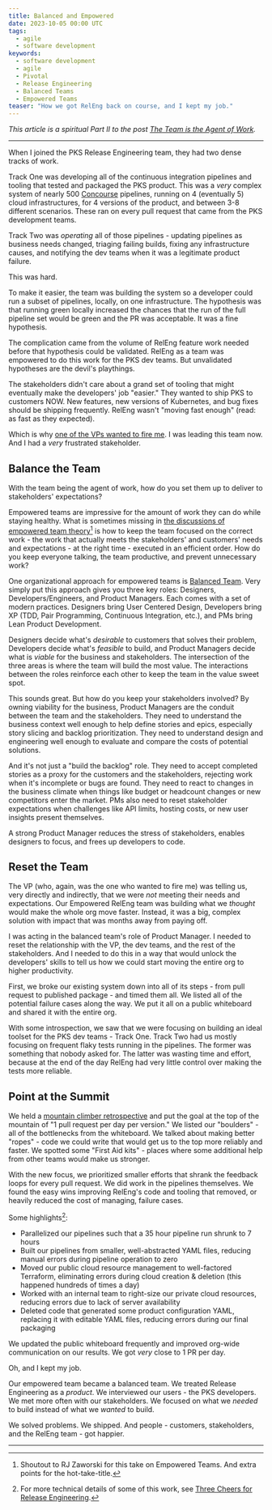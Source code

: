 ```yaml
---
title: Balanced and Empowered
date: 2023-10-05 00:00 UTC
tags:
  - agile
  - software development
keywords:
  - software development
  - agile
  - Pivotal
  - Release Engineering
  - Balanced Teams
  - Empowered Teams
teaser: "How we got RelEng back on course, and I kept my job."
---
```

[bt]: https://tanzu.vmware.com/developer/learningpaths/application-development/balanced-teams/
[cci]: https://concourse-ci.org/
[me]: https://dwf.bigpencil.net/team-is-the-agent-of-work/
[mtn]: https://userstorymap.io/mountain-climber-retrospective-template/
[rj]: https://rjzaworski.com/2023/09/do-we-even-need-managers
[3c]: https://dwf.bigpencil.net/releng-beer-talk/

_This article is a spiritual Part II to the post [The Team is the Agent of Work][me]._

---

When I joined the PKS Release Engineering team, they had two dense tracks of work.

Track One was developing all of the continuous integration pipelines and tooling that tested and packaged the PKS product. This was a _very_ complex system of nearly 500 [Concourse][cci] pipelines, running on 4 (eventually 5) cloud infrastructures, for 4 versions of the product, and between 3-8 different scenarios. These ran on every pull request that came from the PKS development teams.

Track Two was _operating_ all of those pipelines - updating pipelines as business needs changed, triaging failing builds, fixing any infrastructure causes, and notifying the dev teams when it was a legitimate product failure.

This was hard.

To make it easier, the team was building the system so a developer could run a subset of pipelines, locally, on one infrastructure. The hypothesis was that running green locally increased the chances that the run of the full pipeline set would be green and the PR was acceptable. It was a fine hypothesis.

The complication came from the volume of RelEng feature work needed before that hypothesis could be validated. RelEng as a team was empowered to do this work for the PKS dev teams. But unvalidated hypotheses are the devil's playthings.

The stakeholders didn't care about a grand set of tooling that might eventually make the developers' job "easier." They wanted to ship PKS to customers NOW. New features, new versions of Kubernetes, and bug fixes should be shipping frequently. RelEng wasn't "moving fast enough" (read: as fast as they expected).

Which is why [one of the VPs wanted to fire me][me]. I was leading this team now. And I had a _very_ frustrated stakeholder.

## Balance the Team

With the team being the agent of work, how do you set them up to deliver to stakeholders' expectations?

Empowered teams are impressive for the amount of work they can do while staying healthy. What is sometimes missing in [the discussions of empowered team theory][rj][^1] is how to keep the team focused on the correct work - the work that actually meets the stakeholders' and customers' needs and expectations - at the right time - executed in an efficient order. How do you keep everyone talking, the team productive, and prevent unnecessary work?

One organizational approach for empowered teams is [Balanced Team][bt]. Very simply put this approach gives you three key roles:  Designers, Developers/Engineers, and Product Managers. Each comes with a set of modern practices. Designers bring User Centered Design, Developers bring XP (TDD, Pair Programming, Continuous Integration, etc.), and PMs bring Lean Product Development.

Designers decide what's _desirable_ to customers that solves their problem, Developers decide what's _feasible_ to build, and Product Managers decide what is _viable_ for the business and stakeholders. The intersection of the three areas is where the team will build the most value. The interactions between the roles reinforce each other to keep the team in the value sweet spot.

This sounds great. But how do you keep your stakeholders involved? By owning viability for the business, Product Managers are the conduit between the team and the stakeholders. They need to understand the business context well enough to help define stories and epics, especially story slicing and backlog prioritization. They need to understand design and engineering well enough to evaluate and compare the costs of potential solutions.

And it's not just a "build the backlog" role. They need to accept completed stories as a proxy for the customers and the stakeholders, rejecting work when it's incomplete or bugs are found. They need to react  to changes in the business climate when things like budget or headcount changes or new competitors enter the market. PMs also need to reset stakeholder expectations when challenges like API limits, hosting costs, or new user insights present themselves.

A strong Product Manager reduces the stress of stakeholders, enables designers to focus, and frees up developers to code.

## Reset the Team

The VP (who, again, was the one who wanted to fire me) was telling us, very directly and indirectly, that we were _not_ meeting their needs and expectations. Our Empowered RelEng team was building what we _thought_ would make the whole org move faster. Instead, it was a big, complex solution with impact that was months away from paying off.

I was acting in the balanced team's role of Product Manager. I needed to reset the relationship with the VP, the dev teams, and the rest of the stakeholders. And I needed to do this in a way that would unlock the developers' skills to tell us how we could start moving the entire org to higher productivity.

First, we broke our existing system down into all of its steps - from pull request to published package - and timed them all. We listed all of the potential failure cases along the way. We put it all on a public whiteboard and shared it with the entire org.

With some introspection, we saw that we were focusing on building an ideal toolset for the PKS dev teams - Track One. Track Two had us mostly focusing on frequent flaky tests running in the pipelines. The former was something that nobody asked for. The latter was wasting time and effort, because at the end of the day RelEng had very little control over making the tests more reliable.

## Point at the Summit

We held a [mountain climber retrospective][mtn] and put the goal at the top of the mountain of "1 pull request per day per version." We listed our "boulders" - all of the bottlenecks from the whiteboard. We talked about making better "ropes" - code we could write that would get us to the top more reliably and faster. We spotted some "First Aid kits" - places where some additional help from other teams would make us stronger.

With the new focus, we prioritized smaller efforts that shrank the feedback loops for every pull request. We did work in the pipelines themselves. We found the easy wins improving RelEng's code and tooling that removed, or heavily reduced the cost of managing, failure cases.

Some highlights[^2]:

- Parallelized our pipelines such that a 35 hour pipeline run shrunk to 7 hours
- Built our pipelines from smaller, well-abstracted YAML files, reducing manual errors during pipeline operation to zero
- Moved our public cloud resource management to well-factored Terraform, eliminating errors during cloud creation & deletion (this happened hundreds of times a day)
- Worked with an internal team to right-size our private cloud resources, reducing errors due to lack of server availability
- Deleted code that generated some product configuration YAML, replacing it with editable YAML files, reducing errors during our final packaging

We updated the public whiteboard frequently and improved org-wide communication on our results. We got _very_ close to 1 PR per day.

Oh, and I kept my job.

Our empowered team became a balanced team. We treated Release Engineering as a _product_. We interviewed our users - the PKS developers. We met more often with our stakeholders. We focused on what we _needed_ to build instead of what we _wanted_ to build.

We solved problems. We shipped. And people - customers, stakeholders, and the RelEng team - got happier.

---
[^1]: Shoutout to RJ Zaworski for this take on Empowered Teams. And extra points for the hot-take-title.
[^2]: For more technical details of some of this work, see [Three Cheers for Release Engineering][3c].
